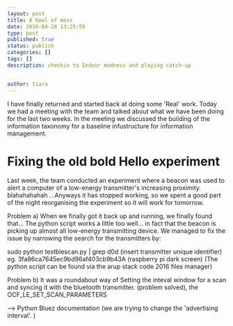 ```yaml
---
layout: post
title: A bowl of mess 
date: 2016-04-28 13:25:59
type: post
published: true
status: publish
categories: []
tags: []
description: checkin to Indoor madness and playing catch-up


author: tiara 
---
```


I have finally returned and started back at doing some 'Real' work. Today we had a meeting with the team and talked about what we have been doing for the last two weeks. 
In the meeting we discussed the building of the information taxonomy for a baseline infustructure for information management. 

# Fixing the old **bold** Hello experiment 

Last week, the team conducted an experiment where a beacon was used to alert a computer of a low-energy transmitter's increasing proximity. blahahahahah 
...Anyways it has stopped working, so we spent a good part of the night reorganising the experiment so it will work for tomorrow. 

Problem a)
When we finally got it back up and running, we finally found that... The python script works a little too well... in fact that the beacon is picking up almost all low-energy transmitting device. 
We managed to fix the issue by narrowing the search for the transmitters by:

sudo python testblescan.py | grep d0d (insert transmitter unique identifier) eg. 3fa86ca7645ec9bd96af403cb9b43A  (raspberry pi dark screen)
(The python script can be found via the arup stack code 2016 files manager) 

Problem b)
It was a roundabout way of Setting the inteval window for a scan and syncing it with the bluetooth transmitter. 
(problem solved), the OCF_LE_SET_SCAN_PARAMETERS

--> Python Bluez documentation (we are trying to change the 'advertising interval'. ) 
